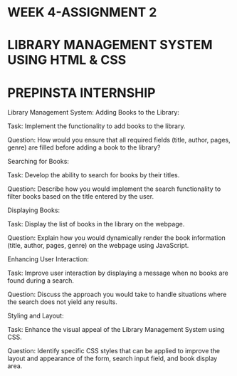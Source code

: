 # WEEK 4-ASSIGNMENT 2
# LIBRARY MANAGEMENT SYSTEM USING HTML & CSS
# PREPINSTA INTERNSHIP
 Library Management System:
Adding Books to the Library:

Task: Implement the functionality to add books to the library.

Question: How would you ensure that all required fields (title, author, pages, genre) are filled before adding a book to the library?

Searching for Books:

Task: Develop the ability to search for books by their titles.

Question: Describe how you would implement the search functionality to filter books based on the title entered by the user.

Displaying Books:

Task: Display the list of books in the library on the webpage.

Question: Explain how you would dynamically render the book information (title, author, pages, genre) on the webpage using JavaScript.

Enhancing User Interaction:

Task: Improve user interaction by displaying a message when no books are found during a search.

Question: Discuss the approach you would take to handle situations where the search does not yield any results.

Styling and Layout:

Task: Enhance the visual appeal of the Library Management System using CSS.

Question: Identify specific CSS styles that can be applied to improve the layout and appearance of the form, search input field, and book display area.
